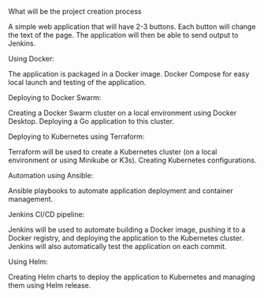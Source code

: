 What will be the project creation process

A simple web application that will have 2-3 buttons. Each button will change the text of the page.
The application will then be able to send output to Jenkins.

Using Docker:

The application is packaged in a Docker image.
Docker Compose for easy local launch and testing of the application.

Deploying to Docker Swarm:

Creating a Docker Swarm cluster on a local environment using Docker Desktop.
Deploying a Go application to this cluster.

Deploying to Kubernetes using Terraform:

Terraform will be used to create a Kubernetes cluster (on a local environment or using Minikube or K3s). Creating Kubernetes configurations. 

Automation using Ansible:

Ansible playbooks to automate application deployment and container management.

Jenkins CI/CD pipeline:

Jenkins will be used to automate building a Docker image, pushing it to a Docker registry, and deploying the application to the Kubernetes cluster.
Jenkins will also automatically test the application on each commit.

Using Helm:

Creating Helm charts to deploy the application to Kubernetes and managing them using Helm release.